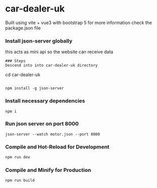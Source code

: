 # car-dealer-uk
Built using vite + vue3 with bootstrap 5
for more information check the package.json file 

### Install json-server globally
this acts as mini api so the website can receive data 
```
### Steps 
Descend into into car-dealer-uk directory

```
cd car-dealer-uk
```

npm install -g json-server
```
### Install necessary dependencies 
```
npm i
```
### Run json server on port 8000
```
json-server --watch motor.json --port 8000
```
### Compile and Hot-Reload for Development

```sh
npm run dev
```
### Compile and Minify for Production

```sh
npm run build
```
